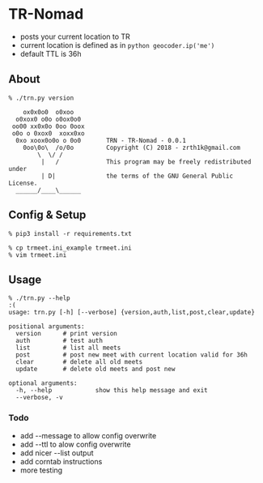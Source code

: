 # TR-Nomad
* posts your current location to TR
* current location is defined as in `python geocoder.ip('me')`
* default TTL is 36h

## About

```
% ./trn.py version

    ox0x0o0  o0xoo
  o0xox0 o0o o0ox0o0
 oo00 xx0x0o 0oo 0oox
 o0o o 0xox0  xoxx0xo
  0xo xoox0o0o o 0o0       TRN - TR-Nomad - 0.0.1 
    0oo\0o\  /o/0o         Copyright (C) 2018 - zrth1k@gmail.com
        \  \/ /
         |   /             This program may be freely redistributed under
         | D|              the terms of the GNU General Public License.
  ______/____\______

```

## Config & Setup
```
% pip3 install -r requirements.txt
```
```
% cp trmeet.ini_example trmeet.ini
% vim trmeet.ini
```

## Usage
```
% ./trn.py --help                                                                                                     :(
usage: trn.py [-h] [--verbose] {version,auth,list,post,clear,update}

positional arguments:
  version      # print version
  auth         # test auth
  list         # list all meets
  post         # post new meet with current location valid for 36h
  clear        # delete all old meets
  update       # delete old meets and post new

optional arguments:
  -h, --help            show this help message and exit
  --verbose, -v
```

### Todo
* add --message to allow config overwrite
* add --ttl to alow config overwrite
* add nicer --list output
* add corntab instructions
* more testing
